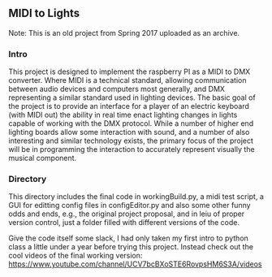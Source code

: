 ## MIDI to Lights

Note: This is an old project from Spring 2017 uploaded as an archive. 

### Intro 

This project is designed to implement the raspberry PI as a MIDI to DMX converter. Where MIDI is a technical standard, allowing communication between audio devices and computers most generally, and DMX representing a similar standard used in lighting devices. The basic goal of the project is to provide an interface for a player of an electric keyboard (with MIDI out) the ability in real time enact lighting changes in lights capable of working with the DMX protocol. While a number of higher end lighting boards allow some interaction with sound, and a number of also interesting and similar technology exists, the primary focus of the project will be in programming the interaction to accurately represent visually the musical component.

### Directory

This directory includes the final code in workingBuild.py, a midi test script, a GUI for editting config files in configEditor.py and also some other funny odds and ends, e.g., the original project proposal, and in leiu of proper version control, just a folder filled with different versions of the code.

Give the code itself some slack, I had only taken my first intro to python class a little under a year before trying this project. Instead check out the cool videos of the final working version: https://www.youtube.com/channel/UCV7bcBXoSTE6RovpsHM6S3A/videos